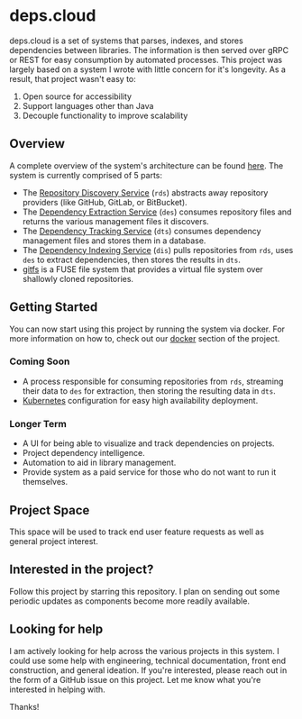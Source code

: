 # deps.cloud

deps.cloud is a set of systems that parses, indexes, and stores dependencies between libraries.
The information is then served over gRPC or REST for easy consumption by automated processes.
This project was largely based on a system I wrote with little concern for it's longevity.
As a result, that project wasn't easy to:

1. Open source for accessibility
2. Support languages other than Java
3. Decouple functionality to improve scalability

## Overview

A complete overview of the system's architecture can be found [here](systems/README.md).
The system is currently comprised of 5 parts:

* The [Repository Discovery Service](systems/repository-discovery.md) (`rds`) abstracts away repository providers (like GitHub, GitLab, or BitBucket).
* The [Dependency Extraction Service](systems/dependency-extractor.md) (`des`) consumes repository files and returns the various management files it discovers.
* The [Dependency Tracking Service](systems/dependency-tracker.md) (`dts`) consumes dependency management files and stores them in a database.
* The [Dependency Indexing Service](systems/dependency-indexer.md) (`dis`) pulls repositories from `rds`, uses `des` to extract dependencies, then stores the results in `dts`.
* [gitfs](systems/gitfs.md) is a FUSE file system that provides a virtual file system over shallowly cloned repositories.

## Getting Started

You can now start using this project by running the system via docker.
For more information on how to, check out our [docker](docker) section of the project.

### Coming Soon

* A process responsible for consuming repositories from `rds`, streaming their data to `des` for extraction, then storing the resulting data in `dts`.
* [Kubernetes](https://kubernetes.io) configuration for easy high availability deployment.

### Longer Term

* A UI for being able to visualize and track dependencies on projects.
* Project dependency intelligence.
* Automation to aid in library management.
* Provide system as a paid service for those who do not want to run it themselves.

## Project Space

This space will be used to track end user feature requests as well as general project interest.

## Interested in the project?

Follow this project by starring this repository.
I plan on sending out some periodic updates as components become more readily available.

## Looking for help

I am actively looking for help across the various projects in this system.
I could use some help with engineering, technical documentation, front end construction, and general ideation.
If you're interested, please reach out in the form of a GitHub issue on this project.
Let me know what you're interested in helping with.

Thanks!
